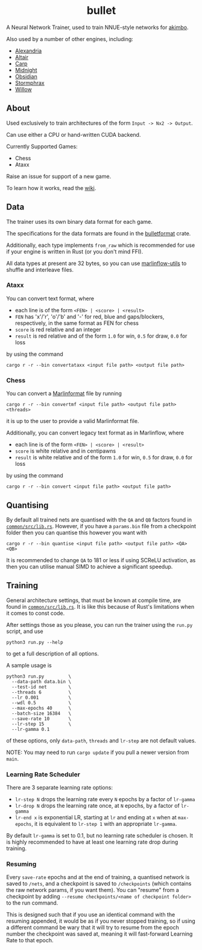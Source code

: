 <div align="center">

# bullet

</div>

A Neural Network Trainer, used to train NNUE-style networks for [akimbo](https://github.com/jw1912/akimbo).

Also used by a number of other engines, including:
- [Alexandria](https://github.com/PGG106/Alexandria)
- [Altair](https://github.com/Alex2262/AltairChessEngine)
- [Carp](https://github.com/dede1751/carp)
- [Midnight](https://github.com/archishou/MidnightChessEngine)
- [Obsidian](https://github.com/gab8192/Obsidian)
- [Stormphrax](https://github.com/Ciekce/Stormphrax)
- [Willow](https://github.com/Adam-Kulju/Willow)

## About

Used exclusively to train architectures of the form `Input -> Nx2 -> Output`.

Can use either a CPU or hand-written CUDA backend.

Currently Supported Games:
- Chess
- Ataxx

Raise an issue for support of a new game.

To learn how it works, read the [wiki](wiki.md).

## Data

The trainer uses its own binary data format for each game.

The specifications for the data formats are found in the [bulletformat](https://github.com/jw1912/bulletformat) crate.

Additionally, each type implements `from_raw` which is recommended for use if your engine is written in Rust (or you don't
mind FFI).

All data types at present are 32 bytes, so you can use [marlinflow-utils](https://github.com/jnlt3/marlinflow) to shuffle
and interleave files.

### Ataxx

You can convert text format, where
- each line is of the form `<FEN> | <score> | <result>`
- `FEN` has 'x'/'r', 'o'/'b' and '-' for red, blue and gaps/blockers, respectively, in the same format as FEN for chess
- `score` is red relative and an integer
- `result` is red relative and of the form `1.0` for win, `0.5` for draw, `0.0` for loss

by using the command
```
cargo r -r --bin convertataxx <input file path> <output file path>
```

### Chess

You can convert a [Marlinformat](https://github.com/jnlt3/marlinflow) file by running
```
cargo r -r --bin convertmf <input file path> <output file path> <threads>
```
it is up to the user to provide a valid Marlinformat file.

Additionally, you can convert legacy text format as in Marlinflow, where
- each line is of the form `<FEN> | <score> | <result>`
- `score` is white relative and in centipawns
- `result` is white relative and of the form `1.0` for win, `0.5` for draw, `0.0` for loss

by using the command
```
cargo r -r --bin convert <input file path> <output file path>
```

## Quantising
By default all trained nets are quantised with the `QA` and `QB` factors found in [`common/src/lib.rs`](common/src/lib.rs).
However, if you have a `params.bin` file from a checkpoint folder then you can quantise this however you want with
```
cargo r -r --bin quantise <input file path> <output file path> <QA> <QB>
```
It is recommended to change `QA` to 181 or less if using SCReLU activation, as then you can utilise manual SIMD to
achieve a significant speedup.

## Training

General architecture settings, that must be known at compile time, are found in [`common/src/lib.rs`](common/src/lib.rs).
It is like this because of Rust's limitations when it comes to const code.

After settings those as you please, you can run the trainer using the `run.py` script, and use
```
python3 run.py --help
```
to get a full description of all options.

A sample usage is
```
python3 run.py         \
  --data-path data.bin \
  --test-id net        \
  --threads 6          \
  --lr 0.001           \
  --wdl 0.5            \
  --max-epochs 40      \
  --batch-size 16384   \
  --save-rate 10       \
  --lr-step 15         \
  --lr-gamma 0.1
```

of these options, only `data-path`, `threads` and `lr-step` are not default values.

NOTE: You may need to run `cargo update` if you pull a newer version from `main`.

### Learning Rate Scheduler
There are 3 separate learning rate options:
- `lr-step N` drops the learning rate every `N` epochs by a factor of `lr-gamma`
- `lr-drop N` drops the learning rate once, at `N` epochs, by a factor of `lr-gamma`
- `lr-end x` is exponential LR, starting at `lr` and ending at `x` when at `max-epochs`,
it is equivalent to `lr-step 1` with an appropriate `lr-gamma`.

By default `lr-gamma` is set to 0.1, but no learning rate scheduler is chosen. It is highly
recommended to have at least one learning rate drop during training.

### Resuming

Every `save-rate` epochs and at the end of training, a quantised network is saved to `/nets`, and a checkpoint
is saved to `/checkpoints` (which contains the raw network params, if you want them). You can "resume" from a checkpoint by
adding `--resume checkpoints/<name of checkpoint folder>` to the run command.

This is designed such that if you use an identical
command with the resuming appended, it would be as if you never stopped training, so if using a different command be wary that
it will try to resume from the epoch number the checkpoint was saved at, meaning it will fast-forward Learning Rate to that epoch.
